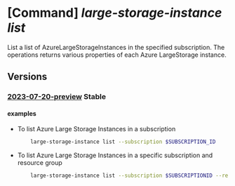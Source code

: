 # [Command] _large-storage-instance list_

List a list of AzureLargeStorageInstances in the specified subscription. The operations returns various properties of each Azure LargeStorage instance.

## Versions

### [2023-07-20-preview](/Resources/mgmt-plane/L3N1YnNjcmlwdGlvbnMve30vcHJvdmlkZXJzL21pY3Jvc29mdC5henVyZWxhcmdlaW5zdGFuY2UvYXp1cmVsYXJnZXN0b3JhZ2VpbnN0YW5jZXM=/2023-07-20-preview.xml) **Stable**

<!-- mgmt-plane /subscriptions/{}/providers/microsoft.azurelargeinstance/azurelargestorageinstances 2023-07-20-preview -->
<!-- mgmt-plane /subscriptions/{}/resourcegroups/{}/providers/microsoft.azurelargeinstance/azurelargestorageinstances 2023-07-20-preview -->

#### examples

- To list Azure Large Storage Instances in a subscription
    ```bash
        large-storage-instance list --subscription $SUBSCRIPTION_ID
    ```

- To list Azure Large Storage Instances in a specific subscription and resource group
    ```bash
        large-storage-instance list --subscription $SUBSCRIPTIONID --resource-group $RESOURCE_GROUP
    ```
